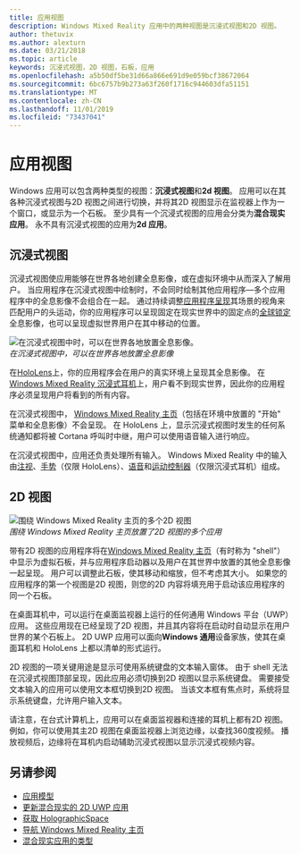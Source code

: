 ```yaml
---
title: 应用视图
description: Windows Mixed Reality 应用中的两种视图是沉浸式视图和2D 视图。
author: thetuvix
ms.author: alexturn
ms.date: 03/21/2018
ms.topic: article
keywords: 沉浸式视图，2D 视图，石板，应用
ms.openlocfilehash: a5b50df5be31d66a866e691d9e059bcf38672064
ms.sourcegitcommit: 6bc6757b9b273a63f260f1716c944603dfa51151
ms.translationtype: MT
ms.contentlocale: zh-CN
ms.lasthandoff: 11/01/2019
ms.locfileid: "73437041"
---
```

# <a name="app-views"></a>应用视图

Windows 应用可以包含两种类型的视图：**沉浸式视图**和**2d 视图**。 应用可以在其各种沉浸式视图与2D 视图之间进行切换，并将其2D 视图显示在监视器上作为一个窗口，或显示为一个石板。 至少具有一个沉浸式视图的应用会分类为**混合现实应用**。 永不具有沉浸式视图的应用为**2d 应用**。

## <a name="immersive-views"></a>沉浸式视图

沉浸式视图使应用能够在世界各地创建全息影像，或在虚拟环境中从而深入了解用户。 当应用程序在沉浸式视图中绘制时，不会同时绘制其他应用程序&mdash;多个应用程序中的全息影像不会组合在一起。 通过持续调整[应用程序呈现](rendering.md)其场景的视角来匹配用户的头运动，你的应用程序可以呈现固定在现实世界中的固定点的[全球锁定](coordinate-systems.md)全息影像，也可以呈现虚拟世界用户在其中移动的位置。

![在沉浸式视图中时，可以在世界各地放置全息影像。](images/designoverview-940px.jpg)<br>
*在沉浸式视图中，可以在世界各地放置全息影像*

在[HoloLens](hololens-hardware-details.md)上，你的应用程序会在用户的真实环境上呈现其全息影像。 在[Windows Mixed Reality 沉浸式耳机](immersive-headset-hardware-details.md)上，用户看不到现实世界，因此你的应用程序必须呈现用户将看到的所有内容。

在沉浸式视图中， [Windows Mixed Reality 主页](navigating-the-windows-mixed-reality-home.md)（包括在环境中放置的 "开始" 菜单和全息影像）不会呈现。 在 HoloLens 上，显示沉浸式视图时发生的任何系统通知都将被 Cortana 呼叫时中继，用户可以使用语音输入进行响应。

在沉浸式视图中，应用还负责处理所有输入。 Windows Mixed Reality 中的输入由[注视](gaze-and-commit.md)、[手势](gaze-and-commit.md#composite-gestures)（仅限 HoloLens）、[语音](voice-input.md)和[运动控制器](motion-controllers.md)（仅限沉浸式耳机）组成。

## <a name="2d-views"></a>2D 视图

![围绕 Windows Mixed Reality 主页的多个2D 视图](images/teleportation-940px.png)<br>
*围绕 Windows Mixed Reality 主页放置了2D 视图的多个应用*

带有2D 视图的应用程序将在[Windows Mixed Reality 主页](navigating-the-windows-mixed-reality-home.md)（有时称为 "shell"）中显示为虚拟石板，并与应用程序启动器以及用户在其世界中放置的其他全息影像一起呈现。 用户可以调整此石板，使其移动和缩放，但不考虑其大小。 如果您的应用程序的第一个视图是2D 视图，则您的2D 内容将填充用于启动该应用程序的同一个石板。

在桌面耳机中，可以运行在桌面监视器上运行的任何通用 Windows 平台（UWP）应用。 这些应用现在已经呈现了2D 视图，并且其内容将在启动时自动显示在用户世界的某个石板上。 2D UWP 应用可以面向**Windows 通用**设备家族，使其在桌面耳机和 HoloLens 上都以清单的形式运行。

2D 视图的一项关键用途是显示可使用系统键盘的文本输入窗体。 由于 shell 无法在沉浸式视图顶部呈现，因此应用必须切换到2D 视图以显示系统键盘。 需要接受文本输入的应用可以使用文本框切换到2D 视图。 当该文本框有焦点时，系统将显示系统键盘，允许用户输入文本。

请注意，在台式计算机上，应用可以在桌面监视器和连接的耳机上都有2D 视图。 例如，你可以使用其主2D 视图在桌面监视器上浏览边缘，以查找360度视频。 播放视频后，边缘将在耳机内启动辅助沉浸式视图以显示沉浸式视频内容。

## <a name="see-also"></a>另请参阅

* [应用模型](app-model.md)
* [更新混合现实的 2D UWP 应用](building-2d-apps.md)
* [获取 HolographicSpace](getting-a-holographicspace.md)
* [导航 Windows Mixed Reality 主页](navigating-the-windows-mixed-reality-home.md)
* [混合现实应用的类型](types-of-mixed-reality-apps.md)
